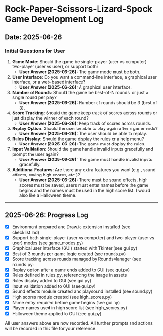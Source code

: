 # Rock-Paper-Scissors-Lizard-Spock Game Development Log

## Date: 2025-06-26

### Initial Questions for User

1. **Game Mode**: Should the game be single-player (user vs computer), two-player (user vs user), or support both?
   - **User Answer (2025-06-26):** The game mode must be both.
2. **User Interface**: Do you want a command-line interface, a graphical user interface, or a web-based interface?
   - **User Answer (2025-06-26):** A graphical user interface.
3. **Number of Rounds**: Should the game be best-of-N rounds, or just a single round per play?
   - **User Answer (2025-06-26):** Number of rounds should be 3 (best of 3).
4. **Score Tracking**: Should the game keep track of scores across rounds or just display the winner of each round?
   - **User Answer (2025-06-26):** Keep track of scores across rounds.
5. **Replay Option**: Should the user be able to play again after a game ends?
   - **User Answer (2025-06-26):** The user should be able to replay.
6. **Rules Display**: Should the game display the rules or a help menu?
   - **User Answer (2025-06-26):** The game must display the rules.
7. **Input Validation**: Should the game handle invalid inputs gracefully and prompt the user again?
   - **User Answer (2025-06-26):** The game must handle invalid inputs gracefully.
8. **Additional Features**: Are there any extra features you want (e.g., sound effects, saving high scores, etc.)?
   - **User Answer (2025-06-26):** There must be sound effects, high scores must be saved, users must enter names before the game begins and the names must be used in the high score list. I would also like a Halloween theme.

---

## 2025-06-26: Progress Log
- [x] Environment prepared and Draw.io extension installed (see checklist.md)
- [x] Support both single-player (user vs computer) and two-player (user vs user) modes (see game_modes.py)
- [x] Graphical user interface (GUI) started with Tkinter (see gui.py)
- [x] Best of 3 rounds per game logic created (see rounds.py)
- [x] Score tracking across rounds managed by RoundsManager (see rounds.py)
- [x] Replay option after a game ends added to GUI (see gui.py)
- [x] Rules defined in rules.py, referencing the image in assets
- [x] Rules display added to GUI (see gui.py)
- [x] Input validation added to GUI (see gui.py)
- [x] Sound effects module created and playsound installed (see sound.py)
- [x] High scores module created (see high_scores.py)
- [x] Name entry required before game begins (see gui.py)
- [x] Player names used in high score list (see high_scores.py)
- [x] Halloween theme applied to GUI (see gui.py)

All user answers above are now recorded. All further prompts and actions will be recorded in this file for your reference.
